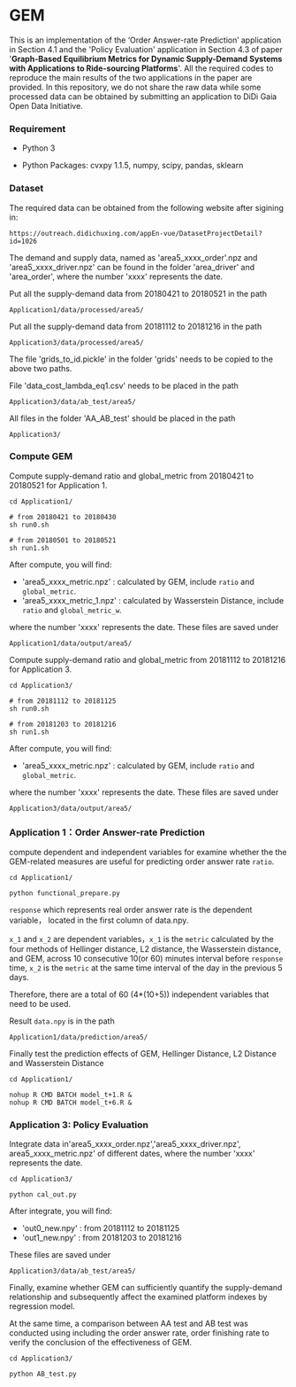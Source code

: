# GEM

This is an implementation of the ‘Order Answer-rate Prediction’ application in Section 4.1 and the 'Policy Evaluation' application in Section 4.3 of paper '**Graph-Based Equilibrium Metrics for Dynamic Supply-Demand Systems with Applications to Ride-sourcing Platforms**'. All the required codes to reproduce the main results of the two applications in the paper are provided. In this repository, we do not share the raw data while some processed data can be obtained by submitting an application to DiDi Gaia Open Data Initiative. 

### Requirement

* Python 3
    
* Python Packages: cvxpy 1.1.5, numpy, scipy, pandas, sklearn

### Dataset

The required data can be obtained from the following website after sigining in:
```
https://outreach.didichuxing.com/appEn-vue/DatasetProjectDetail?id=1026
```

The demand and supply data, named as 'area5_xxxx_order'.npz and 'area5_xxxx_driver.npz' can be found in the folder 'area_driver' and 'area_order', where the number 'xxxx' represents the date.  

Put all the supply-demand data from 20180421 to 20180521 in the path
```
Application1/data/processed/area5/
```
Put all the supply-demand data from 20181112 to 20181216 in the path
```
Application3/data/processed/area5/
```
The file 'grids_to_id.pickle' in the folder 'grids' needs to be copied to the above two paths.

File 'data_cost_lambda_eq1.csv' needs to be placed in the path
```
Application3/data/ab_test/area5/
```
All files in the folder 'AA_AB_test' should be placed in the path 
```
Application3/
```

### Compute GEM

Compute supply-demand ratio and global_metric from 20180421 to 20180521 for Application 1. 
```
cd Application1/

# from 20180421 to 20180430
sh run0.sh

# from 20180501 to 20180521
sh run1.sh
```
After compute, you will find:

- 'area5_xxxx_metric.npz'         : calculated by GEM, include `ratio` and `global_metric`.
- 'area5_xxxx_metric_1.npz'       : calculated by Wasserstein Distance, include `ratio` and `global_metric_w`.

where the number 'xxxx' represents the date. These files are saved under
```
Application1/data/output/area5/
```

Compute supply-demand ratio and global_metric from 20181112 to 20181216 for Application 3.
```
cd Application3/

# from 20181112 to 20181125
sh run0.sh

# from 20181203 to 20181216
sh run1.sh
```

After compute, you will find:

- 'area5_xxxx_metric.npz'    : calculated by GEM, include `ratio` and `global_metric`.

where the number 'xxxx' represents the date. These files are saved under
```
Application3/data/output/area5/
```

### Application 1：Order Answer-rate Prediction

compute dependent and independent variables for examine whether the  the GEM-related measures are useful for predicting order answer rate `ratio`. 

```
cd Application1/

python functional_prepare.py
```

`response` which represents real order answer rate is the dependent variable， located in the first column of data.npy.

`x_1` and `x_2` are dependent variables，`x_1` is the `metric` calculated by the four methods of Hellinger distance, L2 distance, the Wasserstein distance, and GEM, across 10 consecutive 10(or 60) minutes interval before `response` time, `x_2` is the `metric` at the same time interval of the day in the previous 5 days.

Therefore, there are a total of 60 (4*(10+5)) independent variables that need to be used.

Result `data.npy` is in the path
```
Application1/data/prediction/area5/
```

Finally test the prediction effects of GEM, Hellinger Distance, L2 Distance and Wasserstein Distance
```
cd Application1/

nohup R CMD BATCH model_t+1.R &
nohup R CMD BATCH model_t+6.R &
```

### Application 3: Policy Evaluation

Integrate data in'area5_xxxx_order.npz','area5_xxxx_driver.npz', area5_xxxx_metric.npz' of different dates, where the number 'xxxx' represents the date.  
```
cd Application3/

python cal_out.py
```
After integrate, you will find:

- 'out0_new.npy'    : from 20181112 to 20181125
- 'out1_new.npy'    : from 20181203 to 20181216

These files are saved under

```
Application3/data/ab_test/area5/
```

Finally, examine whether GEM can sufficiently quantify the supply-demand relationship and subsequently affect the examined platform indexes by regression model. 

At the same time, a comparison between AA test and AB test was conducted using including the order answer rate, order finishing rate to verify the conclusion of the effectiveness of GEM.
```
cd Application3/

python AB_test.py
```

